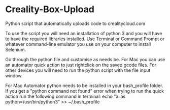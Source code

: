 # Creality-Box-Upload
Python script that automatically uploads code to crealitycloud.com

To use the script you will need an installation of python 3 and you will have to have the required libraries installed.
Use Terminal or Command Prompt or whatever command-line emulator you use on your computer to install Selenium.

Go through the python file and customise as needs be.
For Mac you can use an automator quick action to just rightclick on the saved gcode files.
For other devices you will need to run the python script with the file input window.

For Mac Automator python needs to be installed in your bash_profile folder. If you get a "python command not found" error when trying to run the quick action run the following command in terminal: echo "alias python=/usr/bin/python3" >> ~/.bash_profile
